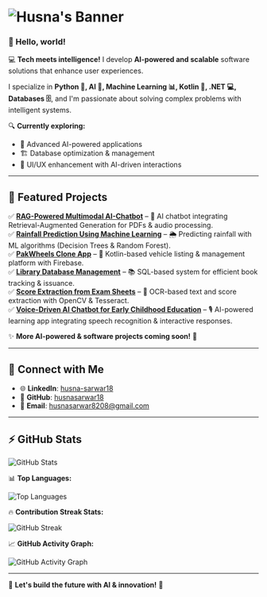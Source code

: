 # ![Husna's Banner](https://readme-typing-svg.herokuapp.com?font=Fira+Code&size=40&duration=3000&pause=1000&color=00A8E8&background=000000&center=true&vCenter=true&width=1020&lines=🧑🏻‍💻+HUSNA+SARWAR...;🚀+AI+&+Software+Developer...;💙+Building+Scalable+&+Intelligent+Solutions...;🔥+Let's+Innovate+Together...)

### 👋 Hello, world!  

💻 **Tech meets intelligence!** I develop **AI-powered and scalable** software solutions that enhance user experiences.  

I specialize in **Python 🐍, AI 🤖, Machine Learning 📊, Kotlin 📱, .NET 💻, Databases 🗄️**, and I'm passionate about solving complex problems with intelligent systems.  

🔍 **Currently exploring:**  
- 🤖 Advanced AI-powered applications  
- 🏗️ Database optimization & management  
- 🎨 UI/UX enhancement with AI-driven interactions  

---

## 🚀 Featured Projects  
✅ **[RAG-Powered Multimodal AI-Chatbot](https://colab.research.google.com/drive/1Xjm_3zEBV7kjtcctJH8Xon51slMw-evU?usp=sharing)** – 🤖 AI chatbot integrating Retrieval-Augmented Generation for PDFs & audio processing.  
✅ **[Rainfall Prediction Using Machine Learning](https://colab.research.google.com/drive/1Xjm_3zEBV7kjtcctJH8Xon51slMw-evU?usp=sharing)** – 🌦️ Predicting rainfall with ML algorithms (Decision Trees & Random Forest).  
✅ **[PakWheels Clone App](https://github.com/husnasarwar18)** – 🚗 Kotlin-based vehicle listing & management platform with Firebase.  
✅ **[Library Database Management](https://github.com/husnasarwar18)** – 📚 SQL-based system for efficient book tracking & issuance.  
✅ **[Score Extraction from Exam Sheets](https://colab.research.google.com/drive/1Xjm_3zEBV7kjtcctJH8Xon51slMw-evU?usp=sharing)** – 📝 OCR-based text and score extraction with OpenCV & Tesseract.  
✅ **[Voice-Driven AI Chatbot for Early Childhood Education](https://github.com/husnasarwar18)** – 🎙️ AI-powered learning app integrating speech recognition & interactive responses.  

✨ **More AI-powered & software projects coming soon!** 🚀  

---

## 🔗 Connect with Me  
- 🌐 **LinkedIn**: [husna-sarwar18](https://www.linkedin.com/in/husna-sarwar18/)  
- 📂 **GitHub**: [husnasarwar18](https://github.com/husnasarwar18)  
- 📧 **Email**: husnasarwar8208@gmail.com  

---

## ⚡ GitHub Stats  

![GitHub Stats](https://github-readme-stats-sigma-five.vercel.app/api?username=husnasarwar18&show_icons=true&theme=blueberry&count_private=true&bg_color=000000&text_color=00A8E8&title_color=00C8FF)  

📊 **Top Languages:**  

![Top Languages](https://github-readme-stats-sigma-five.vercel.app/api/top-langs/?username=husnasarwar18&layout=compact&theme=blueberry&bg_color=000000&text_color=00A8E8&title_color=00C8FF)  

🔥 **Contribution Streak Stats:**  

![GitHub Streak](https://streak-stats.demolab.com?user=husnasarwar18&theme=dark&background=000000&border=00C8FF&ring=00A8E8&currStreakNum=00A8E8&sideNums=00C8FF)  

📈 **GitHub Activity Graph:**  

![GitHub Activity Graph](https://github-readme-activity-graph.vercel.app/graph?username=husnasarwar18&bg_color=000000&color=00A8E8&line=00C8FF&point=FFFFFF&area=true&area_color=00A8E8)  

---
🚀 **Let's build the future with AI & innovation!** 💙  
